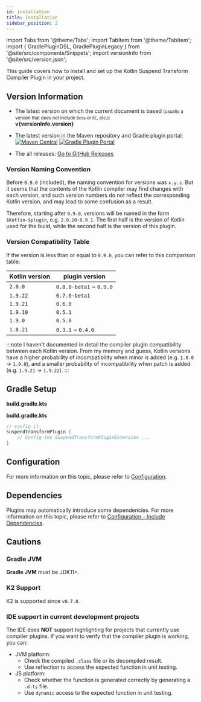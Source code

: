 ```yaml
---
id: installation
title: Installation
sidebar_position: 2
---
```


import Tabs from '@theme/Tabs';
import TabItem from '@theme/TabItem';
import { GradlePluginDSL, GradlePluginLegacy } from '@site/src/components/Snippets';
import versionInfo from '@site/src/version.json';

This guide covers how to install and set up the Kotlin Suspend Transform Compiler Plugin in your project.

## Version Information

- The latest version on which the current document is based
  <small>(usually a version that does not include `Beta` or `RC`, etc.)</small>:  <br/>
  **v{versionInfo.version}**

- The latest version in the Maven repository and Gradle plugin portal: <br/>
  [![Maven Central](https://img.shields.io/maven-central/v/love.forte.plugin.suspend-transform/suspend-transform-plugin)](https://repo1.maven.org/maven2/love/forte/plugin/suspend-transform/suspend-transform-plugin/)
  [![Gradle Plugin Portal](https://img.shields.io/gradle-plugin-portal/v/love.forte.plugin.suspend-transform)](https://plugins.gradle.org/plugin/love.forte.plugin.suspend-transform)

- The all releases: [Go to GitHub Releases](https://github.com/ForteScarlet/kotlin-suspend-transform-compiler-plugin/releases)

### Version Naming Convention

Before `0.9.0` (included), the naming convention for versions was `x.y.z`. 
But it seems that the contents of the Kotlin compiler may find changes with each version, 
and such version numbers do not reflect the corresponding Kotlin version, 
and may lead to some confusion as a result.

Therefore, starting after `0.9.0`, versions will be named in the form `$Kotlin-$plugin`, 
e.g. `2.0.20-0.9.1`. 
The first half is the version of Kotlin used for the build, while the second half is the version of this plugin.

### Version Compatibility Table

If the version is less than or equal to `0.9.0`, you can refer to this comparison table:

| Kotlin version | plugin version          |
|----------------|-------------------------|
| `2.0.0`        | `0.8.0-beta1` ~ `0.9.0` |
| `1.9.22`       | `0.7.0-beta1`           |
| `1.9.21`       | `0.6.0`                 |
| `1.9.10`       | `0.5.1`                 |
| `1.9.0`        | `0.5.0`                 |
| `1.8.21`       | `0.3.1` ~ `0.4.0`       |

:::note
I haven't documented in detail the compiler plugin compatibility between each Kotlin version.
From my memory and guess, Kotlin versions have a higher probability of incompatibility when minor is added (e.g. `1.8.0` -> `1.9.0`), 
and a smaller probability of incompatibility when patch is added (e.g. `1.9.21` -> `1.9.22`).
:::

## Gradle Setup

<Tabs>
  <TabItem value="plugin-dsl" label="Plugins DSL">

**build.gradle.kts**

<GradlePluginDSL></GradlePluginDSL>

  </TabItem>
  <TabItem value="legacy-plugin-application" label="Legacy Plugin Application">

**build.gradle.kts**

<GradlePluginLegacy></GradlePluginLegacy>

  </TabItem>
</Tabs>

```kotlin
// config it.
suspendTransformPlugin {
    // Config the SuspendTransformPluginExtension ...
}
```

## Configuration

For more information on this topic, please refer to [Configuration](./configuration/configuration.md).

## Dependencies

Plugins may automatically introduce some dependencies. 
For more information on this topic, please refer to [Configuration - Include Dependencies](./configuration/configuration.md#include-dependencies).

## Cautions
### Gradle JVM

**Gradle JVM** must be JDK11+.

### K2 Support

K2 is supported since `v0.7.0`.

### IDE support in current development projects

The IDE does **NOT** support highlighting for projects that currently use compiler plugins.
If you want to verify that the compiler plugin is working, you can:
  
- JVM platform:
  - Check the compiled `.class` file or its decompiled result.
  - Use reflection to access the expected function in unit testing.
- JS platform:
  - Check whether the function is generated correctly by generating a `.d.ts` file.
  - Use `dynamic` access to the expected function in unit testing.
